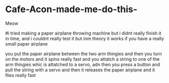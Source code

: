 # Cafe-Acon-made-me-do-this-
Meow

#i tried making a paper airplane throwing machine but i didnt really finish it in time, and i couldnt really test it but inm theory it works if you have a really small paper airplane

you put the paper airplane between the two arm thingies and then you turn on the motors and it spins really fast and you attatch a string to one of the arm thingies whic is attatched to a servo, adn then you press a button and pull the string with a servo and then it releases the paper airplane and it flies really fast
